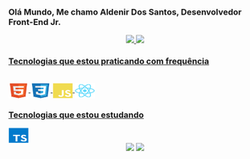 ### Olá Mundo, Me chamo Aldenir Dos Santos,  Desenvolvedor Front-End Jr.
<div align="center">
  <a href="https://github.com/AldenirTakeshi">
  <img height="180em" src="https://github-readme-stats.vercel.app/api?username=AldenirTakeshi&show_icons=true&theme=github_dark&include_all_commits=true&count_private=true"/>
  <img height="180em" src="https://github-readme-stats.vercel.app/api/top-langs/?username=AldenirTakeshi&layout=compact&langs_count=7&theme=github_dark"/>
</div>

  ### Tecnologias que estou praticando com frequência
<div style="display: inline_block"><br>
  <img align="center"  height="30" width="40" src="https://raw.githubusercontent.com/devicons/devicon/master/icons/html5/html5-original.svg">
  <img align="center"  height="30" width="40" src="https://raw.githubusercontent.com/devicons/devicon/master/icons/css3/css3-original.svg">
  <img align="center"  height="30" width="40" src="https://raw.githubusercontent.com/devicons/devicon/master/icons/javascript/javascript-plain.svg">
   <img align="center"  height="30" width="40" src="https://raw.githubusercontent.com/devicons/devicon/master/icons/react/react-original.svg">
</div>
  
   ### Tecnologias que estou estudando
  
  <div>
   <img align="center"  height="30" width="40" src="https://raw.githubusercontent.com/devicons/devicon/master/icons/typescript/typescript-plain.svg">
  </div>
  

<div align="center">
  <a href="https://www.instagram.com/takeshi.js/" target="_blank"><img src="https://img.shields.io/badge/-Instagram-%23E4405F?style=for-the-badge&logo=instagram&logoColor=white" target="_blank"></a>
  <a href="https://www.linkedin.com/in/aldenir-dos-santos-5b493913b/" target="_blank"><img src="https://img.shields.io/badge/-LinkedIn-%230077B5?style=for-the-badge&logo=linkedin&logoColor=white" target="_blank"></a> 
</div>
